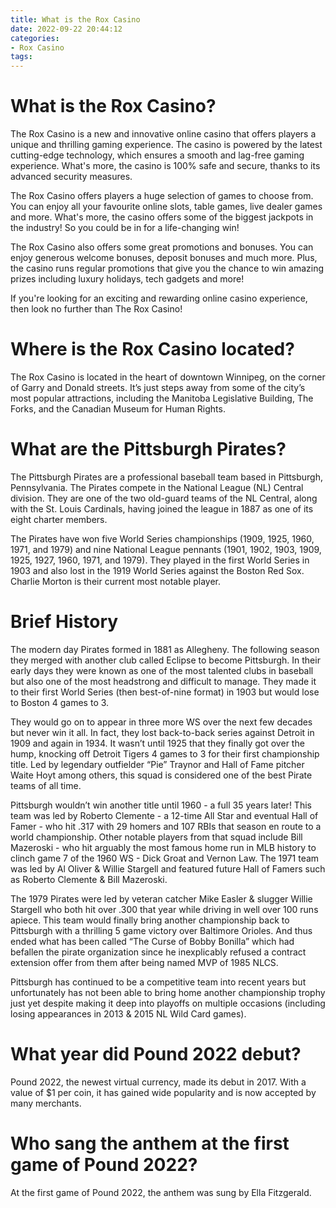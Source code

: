 ```yaml
---
title: What is the Rox Casino
date: 2022-09-22 20:44:12
categories:
- Rox Casino
tags:
---
```



#  What is the Rox Casino?

The Rox Casino is a new and innovative online casino that offers players a unique and thrilling gaming experience. The casino is powered by the latest cutting-edge technology, which ensures a smooth and lag-free gaming experience. What's more, the casino is 100% safe and secure, thanks to its advanced security measures.

The Rox Casino offers players a huge selection of games to choose from. You can enjoy all your favourite online slots, table games, live dealer games and more. What's more, the casino offers some of the biggest jackpots in the industry! So you could be in for a life-changing win!

The Rox Casino also offers some great promotions and bonuses. You can enjoy generous welcome bonuses, deposit bonuses and much more. Plus, the casino runs regular promotions that give you the chance to win amazing prizes including luxury holidays, tech gadgets and more!

If you're looking for an exciting and rewarding online casino experience, then look no further than The Rox Casino!

#  Where is the Rox Casino located?

The Rox Casino is located in the heart of downtown Winnipeg, on the corner of Garry and Donald streets. It’s just steps away from some of the city’s most popular attractions, including the Manitoba Legislative Building, The Forks, and the Canadian Museum for Human Rights.

#  What are the Pittsburgh Pirates?

The Pittsburgh Pirates are a professional baseball team based in Pittsburgh, Pennsylvania. The Pirates compete in the National League (NL) Central division. They are one of the two old-guard teams of the NL Central, along with the St. Louis Cardinals, having joined the league in 1887 as one of its eight charter members.

The Pirates have won five World Series championships (1909, 1925, 1960, 1971, and 1979) and nine National League pennants (1901, 1902, 1903, 1909, 1925, 1927, 1960, 1971, and 1979). They played in the first World Series in 1903 and also lost in the 1919 World Series against the Boston Red Sox. Charlie Morton is their current most notable player.

# Brief History

The modern day Pirates formed in 1881 as Allegheny. The following season they merged with another club called Eclipse to become Pittsburgh. In their early days they were known as one of the most talented clubs in baseball but also one of the most headstrong and difficult to manage. They made it to their first World Series (then best-of-nine format) in 1903 but would lose to Boston 4 games to 3.

They would go on to appear in three more WS over the next few decades but never win it all. In fact, they lost back-to-back series against Detroit in 1909 and again in 1934. It wasn’t until 1925 that they finally got over the hump, knocking off Detroit Tigers 4 games to 3 for their first championship title. Led by legendary outfielder “Pie” Traynor and Hall of Fame pitcher Waite Hoyt among others, this squad is considered one of the best Pirate teams of all time.

Pittsburgh wouldn’t win another title until 1960 - a full 35 years later! This team was led by Roberto Clemente - a 12-time All Star and eventual Hall of Famer - who hit .317 with 29 homers and 107 RBIs that season en route to a world championship. Other notable players from that squad include Bill Mazeroski - who hit arguably the most famous home run in MLB history to clinch game 7 of the 1960 WS - Dick Groat and Vernon Law. The 1971 team was led by Al Oliver & Willie Stargell and featured future Hall of Famers such as Roberto Clemente & Bill Mazeroski. 

The 1979 Pirates were led by veteran catcher Mike Easler & slugger Willie Stargell who both hit over .300 that year while driving in well over 100 runs apiece. This team would finally bring another championship back to Pittsburgh with a thrilling 5 game victory over Baltimore Orioles. And thus ended what has been called “The Curse of Bobby Bonilla” which had befallen the pirate organization since he inexplicably refused a contract extension offer from them after being named MVP of 1985 NLCS. 

Pittsburgh has continued to be a competitive team into recent years but unfortunately has not been able to bring home another championship trophy just yet despite making it deep into playoffs on multiple occasions (including losing appearances in 2013 & 2015 NL Wild Card games).

#  What year did Pound 2022 debut?

Pound 2022, the newest virtual currency, made its debut in 2017. With a value of $1 per coin, it has gained wide popularity and is now accepted by many merchants.

#  Who sang the anthem at the first game of Pound 2022?

At the first game of Pound 2022, the anthem was sung by Ella Fitzgerald.